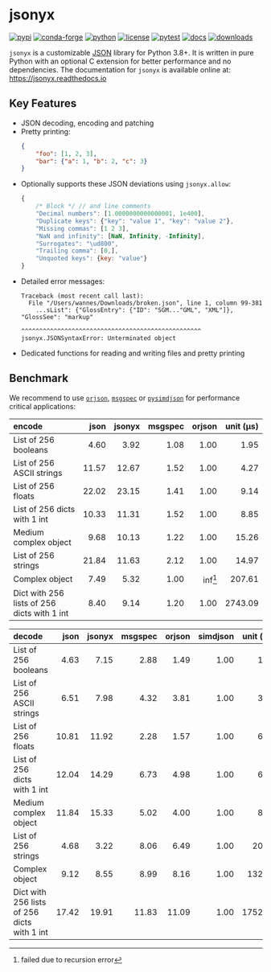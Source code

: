 # jsonyx

[![pypi](https://img.shields.io/pypi/v/jsonyx.svg)](http://pypi.org/project/jsonyx)
[![conda-forge](https://img.shields.io/conda/vn/conda-forge/jsonyx.svg)](https://anaconda.org/conda-forge/jsonyx)
[![python](https://img.shields.io/pypi/pyversions/jsonyx.svg)](http://pypi.org/project/jsonyx)
[![license](https://img.shields.io/pypi/l/jsonyx.svg)](http://pypi.org/project/jsonyx)
[![pytest](https://github.com/nineteendo/jsonyx/actions/workflows/pytest.yml/badge.svg?branch=main)](https://github.com/nineteendo/jsonyx/actions/workflows/pytest.yml)
[![docs](https://readthedocs.org/projects/jsonyx/badge/?version=stable)](https://jsonyx.readthedocs.io/en/stable/?badge=stable)
[![downloads](https://img.shields.io/pypi/dm/jsonyx.svg)](http://pypi.org/project/jsonyx)

`jsonyx` is a customizable [JSON](http://json.org) library for Python 3.8+. It
is written in pure Python with an optional C extension for better performance
and no dependencies. The documentation for `jsonyx` is available online at:
https://jsonyx.readthedocs.io

## Key Features

- JSON decoding, encoding and patching
- Pretty printing:
    ```json
    {
        "foo": [1, 2, 3],
        "bar": {"a": 1, "b": 2, "c": 3}
    }
    ```
- Optionally supports these JSON deviations using `jsonyx.allow`:
    ```javascript
    {
        /* Block */ // and line comments
        "Decimal numbers": [1.0000000000000001, 1e400],
        "Duplicate keys": {"key": "value 1", "key": "value 2"},
        "Missing commas": [1 2 3],
        "NaN and infinity": [NaN, Infinity, -Infinity],
        "Surrogates": "\ud800",
        "Trailing comma": [0,],
        "Unquoted keys": {key: "value"}
    }
    ```
- Detailed error messages:
    ```none
    Traceback (most recent call last):
      File "/Users/wannes/Downloads/broken.json", line 1, column 99-381
        ...sList": {"GlossEntry": {"ID": "SGM..."GML", "XML"]}, "GlossSee": "markup"
                                  ^^^^^^^^^^^^^^^^^^^^^^^^^^^^^^^^^^^^^^^^^^^^^^^^^^
    jsonyx.JSONSyntaxError: Unterminated object
    ```
- Dedicated functions for reading and writing files and pretty printing

## Benchmark

We recommend to use [`orjson`](https://pypi.org/project/orjson),
[`msgspec`](https://pypi.org/project/msgspec) or
[`pysimdjson`](https://pypi.org/project/pysimdjson) for performance critical
applications:

| encode                                      |  json | jsonyx | msgspec |  orjson | unit (μs) |
|:--------------------------------------------|------:|-------:|--------:|--------:|----------:|
| List of 256 booleans                        |  4.60 |   3.92 |    1.08 |    1.00 |      1.95 |
| List of 256 ASCII strings                   | 11.57 |  12.67 |    1.52 |    1.00 |      4.27 |
| List of 256 floats                          | 22.02 |  23.15 |    1.41 |    1.00 |      9.14 |
| List of 256 dicts with 1 int                | 10.33 |  11.31 |    1.52 |    1.00 |      8.85 |
| Medium complex object                       |  9.68 |  10.13 |    1.22 |    1.00 |     15.26 |
| List of 256 strings                         | 21.84 |  11.63 |    2.12 |    1.00 |     14.97 |
| Complex object                              |  7.49 |   5.32 |    1.00 | inf[^1] |    207.61 |
| Dict with 256 lists of 256 dicts with 1 int |  8.40 |   9.14 |    1.20 |    1.00 |   2743.09 |

| decode                                      |  json | jsonyx | msgspec | orjson | simdjson | unit (μs) |
|:--------------------------------------------|------:|-------:|--------:|-------:|---------:|----------:|
| List of 256 booleans                        |  4.63 |   7.15 |    2.88 |   1.49 |     1.00 |      1.44 |
| List of 256 ASCII strings                   |  6.51 |   7.98 |    4.32 |   3.81 |     1.00 |      3.37 |
| List of 256 floats                          | 10.81 |  11.92 |    2.28 |   1.57 |     1.00 |      6.20 |
| List of 256 dicts with 1 int                | 12.04 |  14.29 |    6.73 |   4.98 |     1.00 |      6.31 |
| Medium complex object                       | 11.84 |  15.33 |    5.02 |   4.00 |     1.00 |      8.25 |
| List of 256 strings                         |  4.68 |   3.22 |    8.06 |   6.49 |     1.00 |     20.25 |
| Complex object                              |  9.12 |   8.55 |    8.99 |   8.16 |     1.00 |    132.89 |
| Dict with 256 lists of 256 dicts with 1 int | 17.42 |  19.91 |   11.83 |  11.09 |     1.00 |   1752.60 |

[^1]: failed due to recursion error
